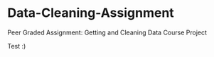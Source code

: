 # Data-Cleaning-Assignment
Peer Graded Assignment: Getting and Cleaning Data Course Project

Test :)